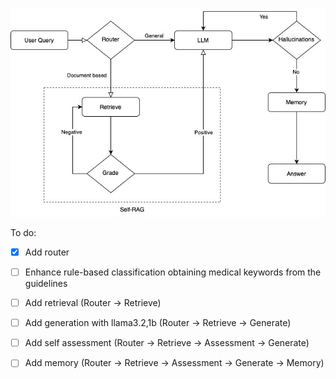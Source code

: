 
![](images/cardiology-rag.jpg)

To do:
- [x] Add router
- [ ] Enhance rule-based classification obtaining medical keywords from the guidelines
- [ ] Add retrieval (Router → Retrieve)
- [ ] Add generation with llama3.2,1b (Router → Retrieve → Generate)
- [ ] Add self assessment (Router → Retrieve → Assessment → Generate)
- [ ] Add memory (Router → Retrieve → Assessment → Generate → Memory)

